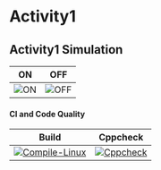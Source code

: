 # Activity1

## Activity1 Simulation

|ON|OFF|
|:--:|:--:|
|![ON](https://github.com/somyagupta-2910/LTTS_Activity1_256203/simulation/LEDActuatorON.PNG)|![OFF](https://github.com/somyagupta-2910/LTTS_Activity1_256203/simulation/LEDActuatorOff.PNG)|

#### CI and Code Quality

|Build|Cppcheck|
|:--:|:--:|
|[![Compile-Linux](https://github.com/somyagupta-2910/LTTS_Activity1_256203/actions/workflows/Compile.yml/badge.svg)](https://github.com/somyagupta-2910/LTTS_Activity1_256203/actions/workflows/Compile.yml)|[![Cppcheck](https://github.com/somyagupta-2910/LTTS_Activity1_256203/actions/workflows/CodeQuality.yml/badge.svg)](https://github.com/somyagupta-2910/LTTS_Activity1_256203/actions/workflows/CodeQuality.yml)|
